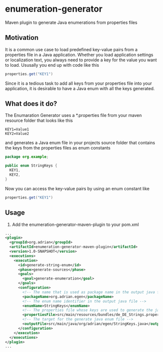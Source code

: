 # enumeration-generator
Maven plugin to generate Java enumerations from properties files

## Motivation
It is a common use case to load predefined key-value pairs from a properties file in a Java application. Whether you load application settings or localization text, you always need to provide a key for the value you want to load. Ususally you end up with code like this
```java
properties.get("KEY1")
```
Since it is a tedious task to add all keys from your properties file into your application, it is desirable to have a Java enum with all the keys generated.

## What does it do?
The Enumaration Generator uses a *.properties file from your maven resource folder that looks like this
```properties
KEY1=Value1
KEY2=Value2
```
and generates a Java enum file in your projects source folder that contains the keys from the properties files as enum constants
```java
package org.example;

public enum StringKeys {
  KEY1,
  KEY2,
}
```
Now you can access the key-value pairs by using an enum constant like
```java
properties.get("KEY1")
```

## Usage
1. Add the enumeration-generator-maven-plugin to your pom.xml
```xml
...
<plugin>
  <groupId>org.adrian</groupId>
  <artifactId>enumeration-generator-maven-plugin</artifactId>
  <version>1.0-SNAPSHOT</version>
  <executions>
    <execution>
      <id>generate-string-enum</id>
      <phase>generate-sources</phase>
      <goals>
        <goal>generate-enumeration</goal>
      </goals>
      <configuration>
        <!-- The name that is used as package name in the output java file -->
        <packageName>org.adrian.egen</packageName>
        <!-- The enum name identifier in the output java file -->
        <enumName>StringKeys</enumName>
        <!-- The properties file whose keys are used to generate the java enum file -->
        <propertiesFile>src/main/resources/bundles/de_DE_Strings.properties</propertiesFile>
        <!-- The target for the generate java enum file -->
        <outputFile>src/main/java/org/adrian/egen/StringKeys.java</outputFile>
      </configuration>
    </execution>
  </executions>
</plugin>
...
```
